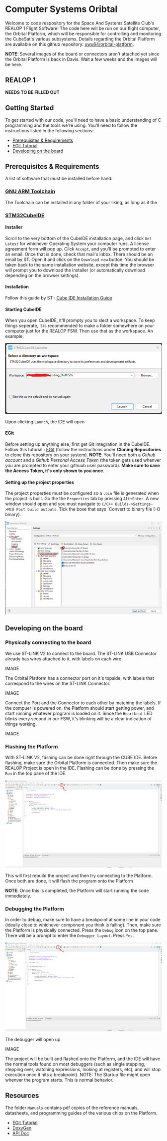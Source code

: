 
# Computer Systems Oribtal 
Welcome to code respository for the Space And Systems Satellite Club's REALOP 1 Flight Software! The code here will be run on our flight computer, the Orbital Platform, which will be responsible for controlling and monitoring the CubeSat's various subsystems. Details regarding the Orbital Platform are available on this github repository: [uwu64/orbital-platform](https://github.com/uwu64/orbital-platform).

**NOTE**: Several images of the board or connectors aren't attached yet since the Orbital Platform is back in Davis. Wait a few weeks and the images will be here.

## REALOP 1

**NEEDS TO BE FILLED OUT**

## Getting Started
To get started with our code, you'll need to have a basic understanding of C programming and the tools we're using. You'll need to follow the instructions listed in the following sections:
- [Prerequisites & Requirements](#Prerequisites-&-Requirements)
- [EGit Tutorial](#EGit-Tutorial)
- [Developing on the board](#Developing-on-the-board)


## Prerequisites & Requirements

A list of software that must be installed before hand:

### [GNU ARM Toolchain](https://developer.arm.com/Tools%20and%20Software/GNU%20Toolchain)
The Toolchain can be installed in any folder of your liking, as long as it the 

### [STM32CubeIDE](https://www.st.com/en/development-tools/stm32cubeide.html#get-software)

#### Installer
Scroll to the very bottom of the CubeIDE installation page, and click `Get Latest` for whichever Operating System your computer runs. A license agreement form will pop up. Click `Accept`, and you'll be prompted to enter an email. Once that is done, check that mail's inbox. There should be an email by ST. Open it and click on the `Download now` button. You should be taken back to the same installation website, except this time the browser will prompt you to download the installer (or automatically download depending on the browser settings).

#### Installation
Follow this guide by ST : [Cube IDE Installation Guide](https://www.st.com/resource/en/user_manual/dm00603964-stm32cubeide-installation-guide-stmicroelectronics.pdf)
#### Starting CubeIDE
When you open CubeIDE, it'll prompty you to slect a workspace. To keep things seperate, it is recommended to make a folder somewhere on your computer just for the REALOP FSW. Then use that as the workspace. An example:

![CubeOpen](./img/cude_ide_open.png)

Upon clicking `Launch`, the IDE will open

#### EGit
Before setting up anything else, first get Git integration in the CubeIDE. Follow this tutorial : [EGit]([https://shadyelectronics.com/how-to-use-github-with-stm32cubeide/) (follow the instructions under **Cloning Repositories** to clone this repository on your system).
**NOTE**: You'll need both a *Github account* and a *Github Personal Access Token* (the token gets used whenver you are prompted to enter your githuub user password). **Make sure to save the Access Token, it's only shown to you once**.

#### Setting up the project properties
The project properties must be configured so a `.bin` file is generated when the project is built. Go the the `Properties` tab by pressing `Alt+Enter`.
A new window should open and you must navigate to `C/C++ Builds->Settings->MCU Post build outputs`. Tick the boxe that says `Convert to binary file (-O binary).

![BinaryOutput](./img/cude_ide_binary_output.png)

## Developing on the board

### Physically connecting to the board
We use ST-LINK V2 to connect to the board. The ST-LINK USB Connector already has wires attached to it, with labels on each wire.

IMAGE

The Orbital Platform has a connector port on it's topside, with labels that correspond to the wires on the ST-LINK Connector. 

IMAGE

Connect the Port and the Connector to each other by matching the labels.
If the compuer is powered on, the Platform should start getting power, and start running whatever program is loaded on it. Since the `Heartbeat` LED blinks every second in our FSW, it's blinking will be a clear indication of things working.

IMAGE


### Flashing the Platform
With ST-LINK V2, fashing can be done right through the CUBE IDE. Before flashing, make sure the Orbital Platform is connected. Then make sure the REALOP Project is open in the IDE. Flashing can be done by pressing the `Run` in the top pane of the IDE.

![RunButton](./img/cube_ide_run_button.png)

This will first rebuild the project and then try connecting to the Platform. Once both are done, it will flash the program onto the Platform

**NOTE**: Once this is completed, the Platform will start running the code immediately.

### Debugging the Platform
In order to debug, make sure to have a breakpoint at some line in your code (ideally close to whichever component you think is failing). Then, make sure the Platform is physically connected. Press the `Debug` icon on the top pane. There will be a prompt to enter the `Debugger Layout`. Press `Yes`.

![DebugButton](./img/cube_ide_debug_button.png)

The debugger will open up

IMAGE

The project will be built and flashed onto the Platform, and the IDE will have the normal tools found on most debuggers (such as single stepping, stepping over, watching expressions, looking at registers, etc), and will stop execution once it hits a breakpoint).
NOTE: The Startup file might open whenver the program starts. This is normal behavior.


## Resources
The folder `Manuals` contains pdf copies of the reference manuals, datasheets, and programming guides of the various chips on the Platform.

- [EGit Tutorial](https://eclipsesource.com/blogs/tutorials/egit-tutorial/)
- [DoxyGen](https://www.doxygen.nl/manual/index.html)
- [API Doc](https://rbretmounet.github.io/CS-Ortibal/DoxyGen/html/index.html)
